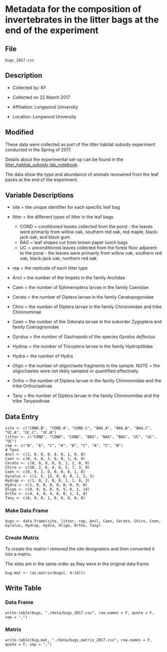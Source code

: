 # Metadata for the composition of invertebrates in the litter bags at the end of the experiment 

## File

    bugs_2017.csv
    
## Description

* Collected by: KF 

* Collected on 22 March 2017

* Affiliation: Longwood University

* Location: Longwood University

## Modified

These data were collected as part of the litter habitat subsidy experiment conducted in the Spring of 2017. 

Details about the experimental set-up can be found in the [litter_habitat_subsidy lab_notebook](https://github.com/KennyPeanuts/litter_habitat_subsidy/blob/master/lab_notebook/habitat_setup_sp2017.md).

The data show the type and abundance of animals recovered from the leaf packs at the end of the experiment.

## Variable Descriptions

* site = the unique identifier for each specific leaf bag
    
* litter = the different types of litter in the leaf bags
    * COND = conditioned leaves collected from the pond - the leaves were primarily from willow oak, southern red oak, red maple, black-jack oak, and black gum.
    * BAG = leaf shapes cut from brown paper lunch bags
    * UC = unconditioned leaves collected from the forest floor adjacent to the pond - the leaves were primarily from willow oak, southern red oak, black-jack oak, northern red oak
   
* rep = the replicate of each litter type
    
* Ancl = the number of the limpets in the family Anclidae 
  
* Caen = the number of Ephmeroptera larvae in the family Caenidae
    
* Cerato = the number of Diptera larvae in the family Ceratopogonidae
    
* Chiro = the number of Diptera larvae in the family Chironimidae and tribe Chironominae
    
* Coen = the number of the Odonata larvae in the suborder Zygoptera and family Coenagrionidae
    
* Gyralus = the number of Gastropods of the species _Gyralus_ _deflectus_
    
* Hydrop = the number of Tricoptera larvae in the family Hydroptilidae
    
* Hydra = the number of Hydra
    
* Oligo = the number of oligochaete fragments in the sample.  NOTE = the oligochaetes were not likely sampled or quantified effectively
    
* Ortho = the number of Diptera larvae in the family Chironomidae and the tribe Orthocladinae
    
* Tany = the number of Diptera larvae in the family Chironomidae and the tribe Tanypodinae

## Data Entry

    site <- c("COND.B", "COND.A", "COND.C", "BAG.A", "BAG.B", "BAG.C", "UC.A", "UC.C", "UC.B")
    litter <- c("COND", "COND", "COND", "BAG", "BAG", "BAG", "UC", "UC", "UC")
    rep <- c("B", "A", "C", "A", "B", "C", "A", "C", "B")
    # Taxa
    Ancl <- c(1, 0, 0, 0, 0, 0, 1, 0, 0)
    Caen <- c(0, 4, 0, 3, 0, 0, 1, 0, 0) 
    Cerato <- c(0, 0, 0, 0, 0, 1, 1, 0, 0)
    Chiro <- c(10, 2, 6, 4, 0, 5, 7, 3, 9)
    Coen <- c(0, 0, 2, 0, 0, 0, 0, 1, 0)
    Gyralus <- c(1, 5, 12, 0, 0, 0, 1, 5, 3)
    Hydrop <- c(1, 0, 2, 0, 0, 1, 1, 0, 3)
    Hydra <- c(1, 0, 0, 0, 0, 0, 0, 0, 0)
    Oligo <- c(0, 0, 0, 0, 0, 9, 0, 1, 14)
    Ortho <- c(4, 4, 0, 4, 0, 0, 1, 5, 8)
    Tany <- c(0, 0, 0, 1, 0, 0, 0, 0, 0)
    
     
### Make Data Frame

    bugs <- data.frame(site, litter, rep, Ancl, Caen, Cerato, Chiro, Coen, Gyralus, Hydrop, Hydra, Oligo, Ortho, Tany)

### Create Matrix 
    
To create the matrix I removed the site designators and then converted it into a matrix.
    
The sites are in the same order as they were in the original data.frame
    
    bug.mat <- (as.matrix(bugs[, 4:14]))
    
## Write Table
### Data Frame
    
    write.table(bugs, "./data/bugs_2017.csv", row.names = F, quote = F, sep = ",")
    
### Matrix

    write.table(bug.mat, "./data/bugs_matrix_2017.csv", row.names = F, quote = F, sep = ",")
